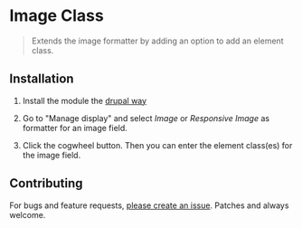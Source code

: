 # Image Class

> Extends the image formatter by adding an option to add an element class.

## Installation

1. Install the module the [drupal way](http://drupal.org/documentation/install/modules-themes/modules-8)

2. Go to "Manage display" and select _Image_ or _Responsive Image_ as formatter for an image field.

3. Click the cogwheel button. Then you can enter the element class(es) for
   the image field.

## Contributing

For bugs and feature requests, [please create an issue](https://www.drupal.org/node/add/project-issue/image_class). Patches and always welcome.
